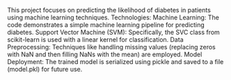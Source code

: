 This project focuses on predicting the likelihood of diabetes in patients using machine learning techniques. 
Technologies:
  Machine Learning: The code demonstrates a simple machine learning pipeline for predicting diabetes.
  Support Vector Machine (SVM): Specifically, the SVC class from scikit-learn is used with a linear kernel for classification.
  Data Preprocessing: Techniques like handling missing values (replacing zeros with NaN and then filling NaNs with the mean) are employed.
  Model Deployment: The trained model is serialized using pickle and saved to a file (model.pkl) for future use.
